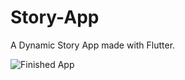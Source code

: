 # Story-App

A Dynamic Story App made with Flutter.

![Finished App](https://github.com/londonappbrewery/Images/blob/master/Destini.gif)
